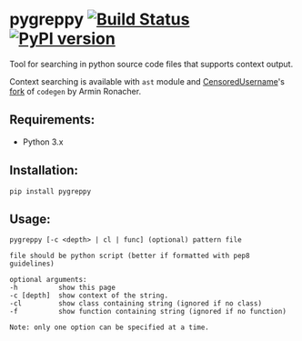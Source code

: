 # pygreppy [![Build Status](https://travis-ci.org/skvoter/pygreppy.svg?branch=master)](https://travis-ci.org/skvoter/pygreppy) [![PyPI version](https://badge.fury.io/py/pygreppy.svg)](https://badge.fury.io/py/pygreppy)
Tool for searching in python source code files that supports context output.

Context searching is available with `ast` module and [CensoredUsername](https://github.com/CensoredUsername/)'s [fork](https://github.com/CensoredUsername/codegen) of `codegen` by Armin Ronacher.

## Requirements:
- Python 3.x

## Installation:
`pip install pygreppy`

## Usage:
```
pygreppy [-c <depth> | cl | func] (optional) pattern file

file should be python script (better if formatted with pep8 guidelines)

optional arguments:
-h          show this page
-c [depth]  show context of the string.
-cl         show class containing string (ignored if no class)
-f          show function containing string (ignored if no function)

Note: only one option can be specified at a time.
```
